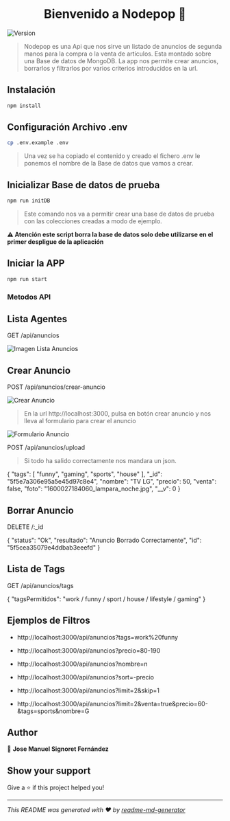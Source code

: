 <h1 align="center">Bienvenido a Nodepop 👋</h1>
<p>
  <img alt="Version" src="https://img.shields.io/badge/version-1.0.0-blue.svg?cacheSeconds=2592000" />
</p>

> Nodepop es una Api que nos sirve un listado de anuncios de segunda manos para la compra o la venta de artículos. Esta montado sobre una Base de datos de MongoDB. La app nos permite crear anuncios, borrarlos y filtrarlos por varios criterios introducidos en la url.

## Instalación

```sh
npm install
```

## Configuración Archivo .env

```sh
cp .env.example .env
```
> Una vez se ha copiado el contenido y creado el fichero .env le ponemos el nombre de la Base de datos que vamos a crear.

## Inicializar Base de datos de prueba

```sh
npm run initDB
```

> Este comando nos va a permitir crear una base de datos de prueba con las colecciones creadas a modo de ejemplo.

**⚠️ Atención este script borra la base de datos solo debe utilizarse en el primer despligue de la aplicación**

## Iniciar la APP

```sh
npm run start
```

### Metodos API

## Lista Agentes

GET /api/anuncios


![Imagen Lista Anuncios](https://drive.google.com/uc?export=view&id=1uqzZ6uHTaza10QdyJZwFYzZ_DGL7lkGs)

## Crear Anuncio

POST /api/anuncios/crear-anuncio

![Crear Anuncio](https://drive.google.com/uc?export=view&id=1nWDaSSF_hxmF7BJV9D28y_RWiqOpIaEE)

> En la url http://localhost:3000, pulsa en botón crear anuncio y nos lleva al formulario para crear el anuncio

![Formulario Anuncio](https://drive.google.com/uc?export=view&id=1tuCGnJBi7P9r537rZrMC2XYw8_HqMEoI)

POST /api/anuncios/upload

> Si todo ha salido correctamente nos mandara un json.

{
  "tags": [
    "funny",
    "gaming",
    "sports",
    "house"
  ],
  "_id": "5f5e7a306e95a5e45d97c8e4",
  "nombre": "TV LG",
  "precio": 50,
  "venta": false,
  "foto": "1600027184060_lampara_noche.jpg",
  "__v": 0
}

## Borrar Anuncio

DELETE /:_id

{
    "status": "Ok",
    "resultado": "Anuncio Borrado Correctamente",
    "id": "5f5cea35079e4ddbab3eeefd"
}

## Lista de Tags

GET /api/anuncios/tags

{
  "tagsPermitidos": "work / funny / sport / house / lifestyle / gaming"
}

## Ejemplos de Filtros

[comment]: # (Filtro Tags)
* http://localhost:3000/api/anuncios?tags=work%20funny

[comment]: # (Filtro Precio)
* http://localhost:3000/api/anuncios?precio=80-190

[comment]: # (Filtro Nombre)

* http://localhost:3000/api/anuncios?nombre=n

[comment]: # (Filtro Orden Descendente)

* http://localhost:3000/api/anuncios?sort=-precio

[comment]: # (Filtro Paginación)

* http://localhost:3000/api/anuncios?limit=2&skip=1

[comment]: # (Filtro Varios)

* http://localhost:3000/api/anuncios?limit=2&venta=true&precio=60-&tags=sports&nombre=G


## Author

👤 **Jose Manuel Signoret Fernández**


## Show your support

Give a ⭐️ if this project helped you!

***
_This README was generated with ❤️ by [readme-md-generator](https://github.com/kefranabg/readme-md-generator)_
